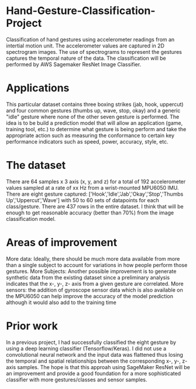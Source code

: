 # Hand-Gesture-Classification-Project

Classification of hand gestures using accelerometer readings from an intertial motion unit. The accelerometer values are captured in 2D spectrogram images. The use of spectrograms to represent the gestures captures the temporal nature of the data. The classification will be performed by AWS Sagemaker ResNet Image Classifier.

# Applications
This particular dataset contains three boxing strikes (jab, hook, uppercut) and four common gestures (thumbs up, wave, stop, okay) and a generic "idle" gesture where none of the other seven gesture is performed.
The idea is to be build a prediction model that will allow an application (game, training tool, etc.) to determine what gesture is being perform and take the appropriate action such as measuring the conformance to certain key performance indicators such as speed, power, accuracy, style, etc.

# The dataset
There are 64 samples x 3 axis (x, y, and z) for a total of 192 accelerometer values sampled at a rate of xx Hz from a wrist-mounted MPU6050 IMU.
There are eight gesture captured: ['Hook','Idle','Jab','Okay','Stop','Thumbs Up','Uppercut','Wave'] with 50 to 60 sets of datapoints for each class/gesture. 
There are 437 rows in the entire dataset. I think that will be enough to get reasonable accuracy (better than 70%) from the image classification model. 

# Areas of improvement
More data: Ideally, there should be much more data available from more than a single subject to account for variations in how people perform those gestures. 
More Subjects: Another possible improvement is to generate synthetic data from the existing dataset since a preliminary analysis indicates that the x-, y-, z- axis from a given gesture are correlated.
More sensors: the addition of gyroscope sensor data which is also available on the MPU6050 can help improve the accuracy of the model prediction although it would also add to the training time

# Prior work
In a previous project, I had successfully classified the eight gesture by using a deep learning classifier (Tensorflow/Keras). I did not use a convolutional neural network and the input data was flattened thus losing the temporal and spatial relationships between the corresponding x-, y-, z-axis samples. 
The hope is that this approah using SageMaker ResNet will be an improvement and provide a good foundation for a more sophisticated classifier with more gestures/classes and sensor samples.

